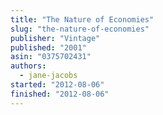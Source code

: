```yaml
---
title: "The Nature of Economies"
slug: "the-nature-of-economies"
publisher: "Vintage"
published: "2001"
asin: "0375702431"
authors:
  - jane-jacobs
started: "2012-08-06"
finished: "2012-08-06"
---
```

